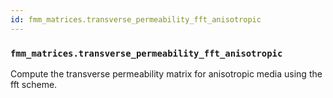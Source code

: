 ```yaml
---
id: fmm_matrices.transverse_permeability_fft_anisotropic
---
```


    
### `fmm_matrices.transverse_permeability_fft_anisotropic`
Compute the transverse permeability matrix for anisotropic media using the fft scheme.

